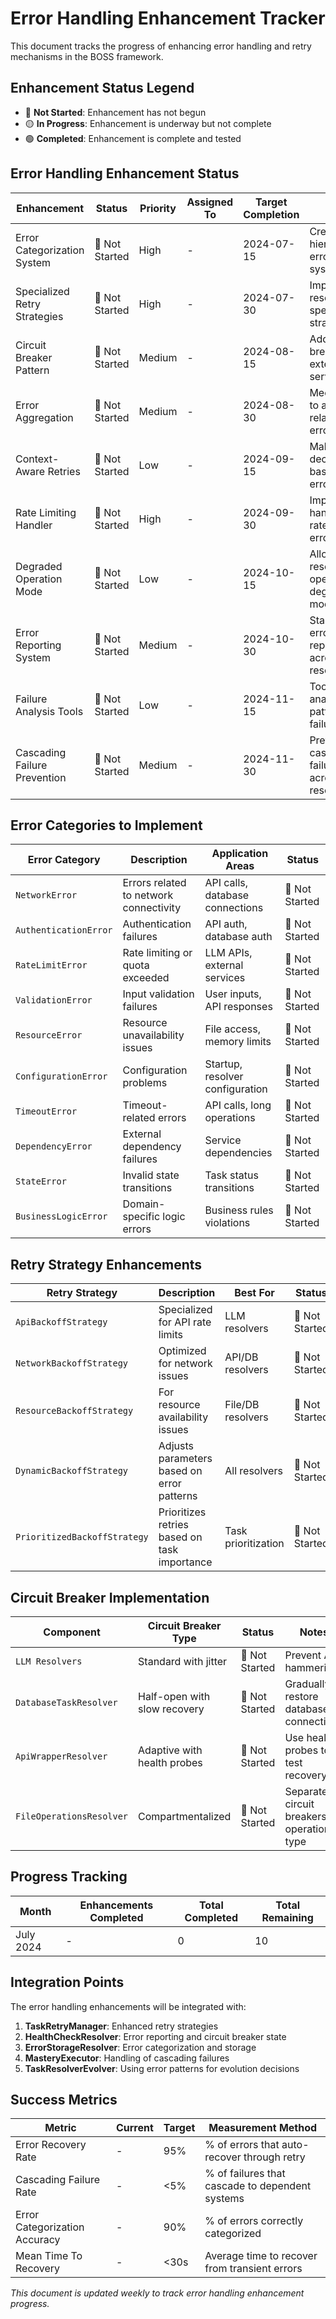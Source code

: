 # Error Handling Enhancement Tracker

This document tracks the progress of enhancing error handling and retry mechanisms in the BOSS framework.

## Enhancement Status Legend

- 🔴 **Not Started**: Enhancement has not begun
- 🟡 **In Progress**: Enhancement is underway but not complete
- 🟢 **Completed**: Enhancement is complete and tested

## Error Handling Enhancement Status

| Enhancement | Status | Priority | Assigned To | Target Completion | Notes |
|-------------|--------|----------|-------------|-------------------|-------|
| Error Categorization System | 🔴 Not Started | High | - | 2024-07-15 | Create a hierarchical error type system |
| Specialized Retry Strategies | 🔴 Not Started | High | - | 2024-07-30 | Implement resolver-specific retry strategies |
| Circuit Breaker Pattern | 🔴 Not Started | Medium | - | 2024-08-15 | Add circuit breaker for external services |
| Error Aggregation | 🔴 Not Started | Medium | - | 2024-08-30 | Mechanism to aggregate related errors |
| Context-Aware Retries | 🔴 Not Started | Low | - | 2024-09-15 | Make retry decisions based on error context |
| Rate Limiting Handler | 🔴 Not Started | High | - | 2024-09-30 | Improved handling of rate limiting errors |
| Degraded Operation Mode | 🔴 Not Started | Low | - | 2024-10-15 | Allow resolvers to operate in degraded mode |
| Error Reporting System | 🔴 Not Started | Medium | - | 2024-10-30 | Standardized error reporting across resolvers |
| Failure Analysis Tools | 🔴 Not Started | Low | - | 2024-11-15 | Tools to analyze patterns of failures |
| Cascading Failure Prevention | 🔴 Not Started | Medium | - | 2024-11-30 | Prevent cascading failures across resolvers |

## Error Categories to Implement

| Error Category | Description | Application Areas | Status |
|----------------|-------------|-------------------|--------|
| `NetworkError` | Errors related to network connectivity | API calls, database connections | 🔴 Not Started |
| `AuthenticationError` | Authentication failures | API auth, database auth | 🔴 Not Started |
| `RateLimitError` | Rate limiting or quota exceeded | LLM APIs, external services | 🔴 Not Started |
| `ValidationError` | Input validation failures | User inputs, API responses | 🔴 Not Started |
| `ResourceError` | Resource unavailability issues | File access, memory limits | 🔴 Not Started |
| `ConfigurationError` | Configuration problems | Startup, resolver configuration | 🔴 Not Started |
| `TimeoutError` | Timeout-related errors | API calls, long operations | 🔴 Not Started |
| `DependencyError` | External dependency failures | Service dependencies | 🔴 Not Started |
| `StateError` | Invalid state transitions | Task status transitions | 🔴 Not Started |
| `BusinessLogicError` | Domain-specific logic errors | Business rules violations | 🔴 Not Started |

## Retry Strategy Enhancements

| Retry Strategy | Description | Best For | Status |
|----------------|-------------|----------|--------|
| `ApiBackoffStrategy` | Specialized for API rate limits | LLM resolvers | 🔴 Not Started |
| `NetworkBackoffStrategy` | Optimized for network issues | API/DB resolvers | 🔴 Not Started |
| `ResourceBackoffStrategy` | For resource availability issues | File/DB resolvers | 🔴 Not Started |
| `DynamicBackoffStrategy` | Adjusts parameters based on error patterns | All resolvers | 🔴 Not Started |
| `PrioritizedBackoffStrategy` | Prioritizes retries based on task importance | Task prioritization | 🔴 Not Started |

## Circuit Breaker Implementation

| Component | Circuit Breaker Type | Status | Notes |
|-----------|---------------------|--------|-------|
| `LLM Resolvers` | Standard with jitter | 🔴 Not Started | Prevent API hammering |
| `DatabaseTaskResolver` | Half-open with slow recovery | 🔴 Not Started | Gradually restore database connections |
| `ApiWrapperResolver` | Adaptive with health probes | 🔴 Not Started | Use health probes to test recovery |
| `FileOperationsResolver` | Compartmentalized | 🔴 Not Started | Separate circuit breakers by operation type |

## Progress Tracking

| Month | Enhancements Completed | Total Completed | Total Remaining |
|-------|------------------------|-----------------|-----------------|
| July 2024 | - | 0 | 10 |

## Integration Points

The error handling enhancements will be integrated with:

1. **TaskRetryManager**: Enhanced retry strategies
2. **HealthCheckResolver**: Error reporting and circuit breaker state
3. **ErrorStorageResolver**: Error categorization and storage
4. **MasteryExecutor**: Handling of cascading failures
5. **TaskResolverEvolver**: Using error patterns for evolution decisions

## Success Metrics

| Metric | Current | Target | Measurement Method |
|--------|---------|--------|-------------------|
| Error Recovery Rate | - | 95% | % of errors that auto-recover through retry |
| Cascading Failure Rate | - | <5% | % of failures that cascade to dependent systems |
| Error Categorization Accuracy | - | 90% | % of errors correctly categorized |
| Mean Time To Recovery | - | <30s | Average time to recover from transient errors |

*This document is updated weekly to track error handling enhancement progress.* 